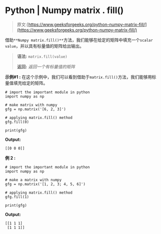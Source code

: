 # Python | Numpy matrix . fill()

> 原文:[https://www.geeksforgeeks.org/python-numpy-matrix-fill/](https://www.geeksforgeeks.org/python-numpy-matrix-fill/)

借助`**Numpy matrix.fill()**`方法，我们能够在给定的矩阵中填充一个`scalar value`，并以具有标量值的矩阵给出输出。

> **语法:** `matrix.fill(value)`
> 
> **返回:** *返回一个有标量值的矩阵*

**示例#1 :**
在这个示例中，我们可以看到借助于`matrix.fill()`方法，我们能够用标量值填充给定的矩阵。

```
# import the important module in python
import numpy as np

# make matrix with numpy
gfg = np.matrix('[6, 2, 3]')

# applying matrix.fill() method
gfg.fill(0)

print(gfg)
```

**Output:**

```
[[0 0 0]]

```

**例 2 :**

```
# import the important module in python
import numpy as np

# make a matrix with numpy
gfg = np.matrix('[1, 2, 3; 4, 5, 6]')

# applying matrix.fill() method
gfg.fill(1)

print(gfg)
```

**Output:**

```
[[1 1 1]
 [1 1 1]]

```